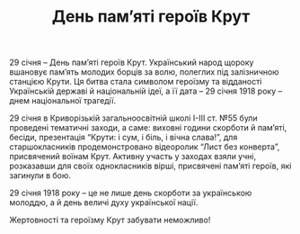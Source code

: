 ﻿---
title: День пам’яті героїв Крут
---

29 січня – День пам’яті героїв Крут. Український народ щороку вшановує пам’ять молодих борців за волю, полеглих під залізничною станцією Крути. Ця битва стала символом героїзму та відданості Українській державі й національній ідеї, а її дата – 29 січня 1918 року – днем національної трагедії.

29 січня в Криворізькій загальноосвітній школі I-III ст. №55 були проведені тематичні заходи, а саме: виховні години скорботи й пам’яті, бесіди, презентація “Крути: і сум, і біль, і вічна слава!”, для старшокласників продемонстровано відеоролик “Лист без конверта”, присвячений воїнам Крут. Активну участь у заходах взяли учні, розказавши для своїх однокласників вірші, присвячені пам’яті героїв, які загинули в бою.

29 січня 1918 року – це не лише день скорботи за українською молоддю, а й день величі духу української нації. 

Жертовності та героїзму Крут забувати неможливо!

<slideshow></slideshow>